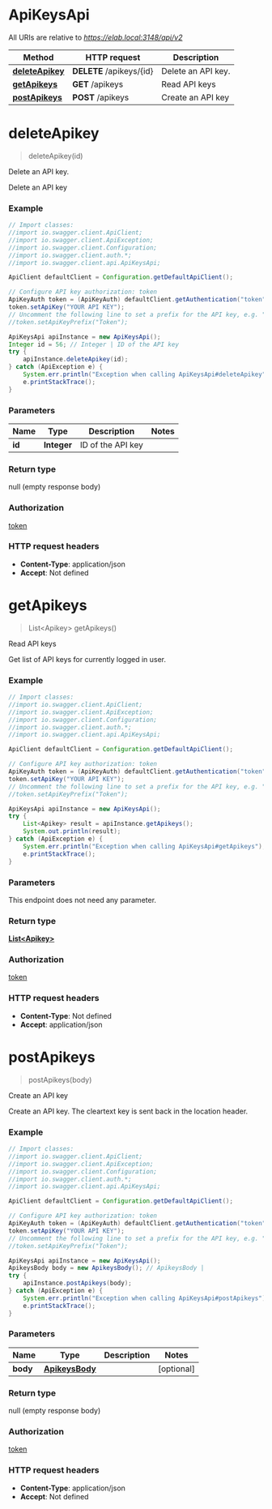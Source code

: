 # ApiKeysApi

All URIs are relative to *https://elab.local:3148/api/v2*

Method | HTTP request | Description
------------- | ------------- | -------------
[**deleteApikey**](ApiKeysApi.md#deleteApikey) | **DELETE** /apikeys/{id} | Delete an API key.
[**getApikeys**](ApiKeysApi.md#getApikeys) | **GET** /apikeys | Read API keys
[**postApikeys**](ApiKeysApi.md#postApikeys) | **POST** /apikeys | Create an API key

<a name="deleteApikey"></a>
# **deleteApikey**
> deleteApikey(id)

Delete an API key.

Delete an API key

### Example
```java
// Import classes:
//import io.swagger.client.ApiClient;
//import io.swagger.client.ApiException;
//import io.swagger.client.Configuration;
//import io.swagger.client.auth.*;
//import io.swagger.client.api.ApiKeysApi;

ApiClient defaultClient = Configuration.getDefaultApiClient();

// Configure API key authorization: token
ApiKeyAuth token = (ApiKeyAuth) defaultClient.getAuthentication("token");
token.setApiKey("YOUR API KEY");
// Uncomment the following line to set a prefix for the API key, e.g. "Token" (defaults to null)
//token.setApiKeyPrefix("Token");

ApiKeysApi apiInstance = new ApiKeysApi();
Integer id = 56; // Integer | ID of the API key
try {
    apiInstance.deleteApikey(id);
} catch (ApiException e) {
    System.err.println("Exception when calling ApiKeysApi#deleteApikey");
    e.printStackTrace();
}
```

### Parameters

Name | Type | Description  | Notes
------------- | ------------- | ------------- | -------------
 **id** | **Integer**| ID of the API key |

### Return type

null (empty response body)

### Authorization

[token](../README.md#token)

### HTTP request headers

 - **Content-Type**: application/json
 - **Accept**: Not defined

<a name="getApikeys"></a>
# **getApikeys**
> List&lt;Apikey&gt; getApikeys()

Read API keys

Get list of API keys for currently logged in user.

### Example
```java
// Import classes:
//import io.swagger.client.ApiClient;
//import io.swagger.client.ApiException;
//import io.swagger.client.Configuration;
//import io.swagger.client.auth.*;
//import io.swagger.client.api.ApiKeysApi;

ApiClient defaultClient = Configuration.getDefaultApiClient();

// Configure API key authorization: token
ApiKeyAuth token = (ApiKeyAuth) defaultClient.getAuthentication("token");
token.setApiKey("YOUR API KEY");
// Uncomment the following line to set a prefix for the API key, e.g. "Token" (defaults to null)
//token.setApiKeyPrefix("Token");

ApiKeysApi apiInstance = new ApiKeysApi();
try {
    List<Apikey> result = apiInstance.getApikeys();
    System.out.println(result);
} catch (ApiException e) {
    System.err.println("Exception when calling ApiKeysApi#getApikeys");
    e.printStackTrace();
}
```

### Parameters
This endpoint does not need any parameter.

### Return type

[**List&lt;Apikey&gt;**](Apikey.md)

### Authorization

[token](../README.md#token)

### HTTP request headers

 - **Content-Type**: Not defined
 - **Accept**: application/json

<a name="postApikeys"></a>
# **postApikeys**
> postApikeys(body)

Create an API key

Create an API key. The cleartext key is sent back in the location header. 

### Example
```java
// Import classes:
//import io.swagger.client.ApiClient;
//import io.swagger.client.ApiException;
//import io.swagger.client.Configuration;
//import io.swagger.client.auth.*;
//import io.swagger.client.api.ApiKeysApi;

ApiClient defaultClient = Configuration.getDefaultApiClient();

// Configure API key authorization: token
ApiKeyAuth token = (ApiKeyAuth) defaultClient.getAuthentication("token");
token.setApiKey("YOUR API KEY");
// Uncomment the following line to set a prefix for the API key, e.g. "Token" (defaults to null)
//token.setApiKeyPrefix("Token");

ApiKeysApi apiInstance = new ApiKeysApi();
ApikeysBody body = new ApikeysBody(); // ApikeysBody | 
try {
    apiInstance.postApikeys(body);
} catch (ApiException e) {
    System.err.println("Exception when calling ApiKeysApi#postApikeys");
    e.printStackTrace();
}
```

### Parameters

Name | Type | Description  | Notes
------------- | ------------- | ------------- | -------------
 **body** | [**ApikeysBody**](ApikeysBody.md)|  | [optional]

### Return type

null (empty response body)

### Authorization

[token](../README.md#token)

### HTTP request headers

 - **Content-Type**: application/json
 - **Accept**: Not defined

